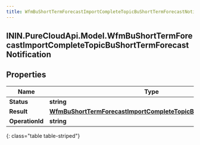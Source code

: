 ```yaml
---
title: WfmBuShortTermForecastImportCompleteTopicBuShortTermForecastNotification
---
```

## ININ.PureCloudApi.Model.WfmBuShortTermForecastImportCompleteTopicBuShortTermForecastNotification

## Properties

|Name | Type | Description | Notes|
|------------ | ------------- | ------------- | -------------|
| **Status** | **string** |  | [optional] |
| **Result** | [**WfmBuShortTermForecastImportCompleteTopicBuShortTermForecast**](WfmBuShortTermForecastImportCompleteTopicBuShortTermForecast.html) |  | [optional] |
| **OperationId** | **string** |  | [optional] |
{: class="table table-striped"}


